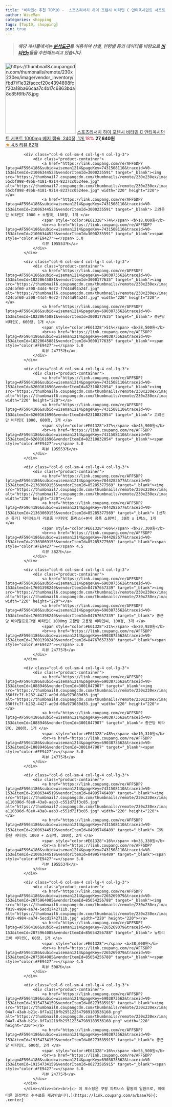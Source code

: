 ```yaml
---
title: "비타민c 추천 TOP10 -  스포츠리서치 하이 포텐시 비타민 C 안티옥시던트 서포트 1000mg 베지 캡슐, 240정, 1개 "
author: WiseMan
categories: shopping
tags: [Top10, shopping]
pin: true
---
```


> ##### 해당 게시물에서는 [**분석도구**](https://itemscout.io/)를 이용하여 **성별**, **연령별** 등의 데이터를 바탕으로 [**비타민c**](https://link.coupang.com/a/baae76)들을 추천해드리고 있습니다.
<div class="container"><div class="row">
            <div class="col-6 col-sm-4 col-lg-4 col-lg-3">
                <div class="product-container">
                    <a href="https://link.coupang.com/re/AFFSDP?lptag=AF5964186&subid=wiseman1214&pageKey=5381355638&traceid=V0-153&itemId=7994703931&vendorItemId=75283550657" target="_blank"><img src="https://thumbnail8.coupangcdn.com/thumbnails/remote/230x230ex/image/vendor_inventory/fbd7/f1e32facccf20c4394898fcf20a18ba66caa7c4b17c6863bda8c85f6fb78.jpg" alt="https://thumbnail8.coupangcdn.com/thumbnails/remote/230x230ex/image/vendor_inventory/fbd7/f1e32facccf20c4394898fcf20a18ba66caa7c4b17c6863bda8c85f6fb78.jpg" width="220" height="220"></a>
                    <a href="https://link.coupang.com/re/AFFSDP?lptag=AF5964186&subid=wiseman1214&pageKey=5381355638&traceid=V0-153&itemId=7994703931&vendorItemId=75283550657" target="_blank"> 스포츠리서치 하이 포텐시 비타민 C 안티옥시던트 서포트 1000mg 베지 캡슐, 240정, 1개 </a>
                    <span style="color:#E61328">18%</span> <b>27,640원</b>
                    <br><a href="https://link.coupang.com/re/AFFSDP?lptag=AF5964186&subid=wiseman1214&pageKey=5381355638&traceid=V0-153&itemId=7994703931&vendorItemId=75283550657" target="_blank"><span style="color:#FE9427">★</span> 4.5
                    리뷰 82개</a>
                </div>
            </div>
            
            <div class="col-6 col-sm-4 col-lg-4 col-lg-3">
                <div class="product-container">
                    <a href="https://link.coupang.com/re/AFFSDP?lptag=AF5964186&subid=wiseman1214&pageKey=7431508110&traceid=V0-153&itemId=21006344523&vendorItemId=3000235591" target="_blank"><img src="https://thumbnail7.coupangcdn.com/thumbnails/remote/230x230ex/image/retail/images/736035602956764-55cbf098-49bb-4181-9214-8237cc0524ee.jpg" alt="https://thumbnail7.coupangcdn.com/thumbnails/remote/230x230ex/image/retail/images/736035602956764-55cbf098-49bb-4181-9214-8237cc0524ee.jpg" width="220" height="220"></a>
                    <a href="https://link.coupang.com/re/AFFSDP?lptag=AF5964186&subid=wiseman1214&pageKey=7431508110&traceid=V0-153&itemId=21006344523&vendorItemId=3000235591" target="_blank"> 고려은단 비타민C 1000 + 쇼핑백, 180정, 1개 </a>
                    <span style="color:#E61328">74%</span> <b>18,000원</b>
                    <br><a href="https://link.coupang.com/re/AFFSDP?lptag=AF5964186&subid=wiseman1214&pageKey=7431508110&traceid=V0-153&itemId=21006344523&vendorItemId=3000235591" target="_blank"><span style="color:#FE9427">★</span> 5.0
                    리뷰 195553개</a>
                </div>
            </div>
            
            <div class="col-6 col-sm-4 col-lg-4 col-lg-3">
                <div class="product-container">
                    <a href="https://link.coupang.com/re/AFFSDP?lptag=AF5964186&subid=wiseman1214&pageKey=6903873562&traceid=V0-153&itemId=18220645881&vendorItemId=3000177635" target="_blank"><img src="https://thumbnail6.coupangcdn.com/thumbnails/remote/230x230ex/image/retail/images/6323339430818543-424cbf60-a308-44d4-9e72-f7d44d94a24f.jpg" alt="https://thumbnail6.coupangcdn.com/thumbnails/remote/230x230ex/image/retail/images/6323339430818543-424cbf60-a308-44d4-9e72-f7d44d94a24f.jpg" width="220" height="220"></a>
                    <a href="https://link.coupang.com/re/AFFSDP?lptag=AF5964186&subid=wiseman1214&pageKey=6903873562&traceid=V0-153&itemId=18220645881&vendorItemId=3000177635" target="_blank"> 종근당 비타민C, 600정, 1개 </a>
                    <span style="color:#E61328">51%</span> <b>28,500원</b>
                    <br><a href="https://link.coupang.com/re/AFFSDP?lptag=AF5964186&subid=wiseman1214&pageKey=6903873562&traceid=V0-153&itemId=18220645881&vendorItemId=3000177635" target="_blank"><span style="color:#FE9427">★</span> 5.0
                    리뷰 24775개</a>
                </div>
            </div>
            
            <div class="col-6 col-sm-4 col-lg-4 col-lg-3">
                <div class="product-container">
                    <a href="https://link.coupang.com/re/AFFSDP?lptag=AF5964186&subid=wiseman1214&pageKey=7431508110&traceid=V0-153&itemId=6260161690&vendorItemId=82310832054" target="_blank"><img src="https://thumbnail6.coupangcdn.com/thumbnails/remote/230x230ex/image/vendor_inventory/d2f2/fb3f6b86ed4097885964cae770875047288e07d12b45513d0a11af2493ae.jpg" alt="https://thumbnail6.coupangcdn.com/thumbnails/remote/230x230ex/image/vendor_inventory/d2f2/fb3f6b86ed4097885964cae770875047288e07d12b45513d0a11af2493ae.jpg" width="220" height="220"></a>
                    <a href="https://link.coupang.com/re/AFFSDP?lptag=AF5964186&subid=wiseman1214&pageKey=7431508110&traceid=V0-153&itemId=6260161690&vendorItemId=82310832054" target="_blank"> 고려은단 비타민C 1000, 600정, 1개 </a>
                    <span style="color:#E61328">37%</span> <b>45,900원</b>
                    <br><a href="https://link.coupang.com/re/AFFSDP?lptag=AF5964186&subid=wiseman1214&pageKey=7431508110&traceid=V0-153&itemId=6260161690&vendorItemId=82310832054" target="_blank"><span style="color:#FE9427">★</span> 5.0
                    리뷰 195553개</a>
                </div>
            </div>
            
            <div class="col-6 col-sm-4 col-lg-4 col-lg-3">
                <div class="product-container">
                    <a href="https://link.coupang.com/re/AFFSDP?lptag=AF5964186&subid=wiseman1214&pageKey=7844282677&traceid=V0-153&itemId=21363069155&vendorItemId=85285377569" target="_blank"><img src="https://thumbnail7.coupangcdn.com/thumbnails/remote/230x230ex/image/vendor_inventory/26df/6afbc55e12357ee03c8868c9596620ba401c1cdce49b182c9f6783e8fc1c.jpg" alt="https://thumbnail7.coupangcdn.com/thumbnails/remote/230x230ex/image/vendor_inventory/26df/6afbc55e12357ee03c8868c9596620ba401c1cdce49b182c9f6783e8fc1c.jpg" width="220" height="220"></a>
                    <a href="https://link.coupang.com/re/AFFSDP?lptag=AF5964186&subid=wiseman1214&pageKey=7844282677&traceid=V0-153&itemId=21363069155&vendorItemId=85285377569" target="_blank"> [선착순 특가] 닥터에스더 리포좀 비타민C 플러스(+본사 정품 쇼핑백), 30정 x 1박스, 1개 </a>
                    <span style="color:#E61328">66%</span> <b>27,300원</b>
                    <br><a href="https://link.coupang.com/re/AFFSDP?lptag=AF5964186&subid=wiseman1214&pageKey=7844282677&traceid=V0-153&itemId=21363069155&vendorItemId=85285377569" target="_blank"><span style="color:#FE9427">★</span> 4.5
                    리뷰 382개</a>
                </div>
            </div>
            
            <div class="col-6 col-sm-4 col-lg-4 col-lg-3">
                <div class="product-container">
                    <a href="https://link.coupang.com/re/AFFSDP?lptag=AF5964186&subid=wiseman1214&pageKey=6903873562&traceid=V0-153&itemId=17601398240&vendorItemId=84767657339" target="_blank"><img src="https://thumbnail6.coupangcdn.com/thumbnails/remote/230x230ex/image/vendor_inventory/4b40/ce631926c18498386c1f40c24a45131c31ad65f875dfbf4a8346a8fda228.jpg" alt="https://thumbnail6.coupangcdn.com/thumbnails/remote/230x230ex/image/vendor_inventory/4b40/ce631926c18498386c1f40c24a45131c31ad65f875dfbf4a8346a8fda228.jpg" width="220" height="220"></a>
                    <a href="https://link.coupang.com/re/AFFSDP?lptag=AF5964186&subid=wiseman1214&pageKey=6903873562&traceid=V0-153&itemId=17601398240&vendorItemId=84767657339" target="_blank"> 종근당 바이탈프로그램 비타민C 1000mg 고함량 고용량 비타민씨, 100정, 3개 </a>
                    <span style="color:#E61328">21%</span> <b>20,920원</b>
                    <br><a href="https://link.coupang.com/re/AFFSDP?lptag=AF5964186&subid=wiseman1214&pageKey=6903873562&traceid=V0-153&itemId=17601398240&vendorItemId=84767657339" target="_blank"><span style="color:#FE9427">★</span> 5.0
                    리뷰 24775개</a>
                </div>
            </div>
            
            <div class="col-6 col-sm-4 col-lg-4 col-lg-3">
                <div class="product-container">
                    <a href="https://link.coupang.com/re/AFFSDP?lptag=AF5964186&subid=wiseman1214&pageKey=6903873562&traceid=V0-153&itemId=1088946&vendorItemId=3001047907" target="_blank"><img src="https://thumbnail8.coupangcdn.com/thumbnails/remote/230x230ex/image/retail/images/5369991918194902-350ffc7f-b232-4427-ad9d-08a973080d33.jpg" alt="https://thumbnail8.coupangcdn.com/thumbnails/remote/230x230ex/image/retail/images/5369991918194902-350ffc7f-b232-4427-ad9d-08a973080d33.jpg" width="220" height="220"></a>
                    <a href="https://link.coupang.com/re/AFFSDP?lptag=AF5964186&subid=wiseman1214&pageKey=6903873562&traceid=V0-153&itemId=1088946&vendorItemId=3001047907" target="_blank"> 종근당 비타민C, 200정, 1개 </a>
                    <span style="color:#E61328">48%</span> <b>10,310원</b>
                    <br><a href="https://link.coupang.com/re/AFFSDP?lptag=AF5964186&subid=wiseman1214&pageKey=6903873562&traceid=V0-153&itemId=1088946&vendorItemId=3001047907" target="_blank"><span style="color:#FE9427">★</span> 5.0
                    리뷰 24775개</a>
                </div>
            </div>
            
            <div class="col-6 col-sm-4 col-lg-4 col-lg-3">
                <div class="product-container">
                    <a href="https://link.coupang.com/re/AFFSDP?lptag=AF5964186&subid=wiseman1214&pageKey=7431508110&traceid=V0-153&itemId=21006344519&vendorItemId=84995746489" target="_blank"><img src="https://thumbnail7.coupangcdn.com/thumbnails/remote/230x230ex/image/retail/images/736130986316754-a110396d-f8e0-43a8-aab3-c551d72f3c85.jpg" alt="https://thumbnail7.coupangcdn.com/thumbnails/remote/230x230ex/image/retail/images/736130986316754-a110396d-f8e0-43a8-aab3-c551d72f3c85.jpg" width="220" height="220"></a>
                    <a href="https://link.coupang.com/re/AFFSDP?lptag=AF5964186&subid=wiseman1214&pageKey=7431508110&traceid=V0-153&itemId=21006344519&vendorItemId=84995746489" target="_blank"> 고려은단 비타민C 1000 + 쇼핑백, 180정, 2개 </a>
                    <span style="color:#E61328">16%</span> <b>33,330원</b>
                    <br><a href="https://link.coupang.com/re/AFFSDP?lptag=AF5964186&subid=wiseman1214&pageKey=7431508110&traceid=V0-153&itemId=21006344519&vendorItemId=84995746489" target="_blank"><span style="color:#FE9427">★</span> 5.0
                    리뷰 195553개</a>
                </div>
            </div>
            
            <div class="col-6 col-sm-4 col-lg-4 col-lg-3">
                <div class="product-container">
                    <a href="https://link.coupang.com/re/AFFSDP?lptag=AF5964186&subid=wiseman1214&pageKey=7265269079&traceid=V0-153&itemId=2075964085&vendorItemId=85654256788" target="_blank"><img src="https://thumbnail6.coupangcdn.com/thumbnails/remote/230x230ex/image/retail/images/2023/04/13/10/0/c85dfdf5-f819-4984-aa74-5ecd1742711b.jpg" alt="https://thumbnail6.coupangcdn.com/thumbnails/remote/230x230ex/image/retail/images/2023/04/13/10/0/c85dfdf5-f819-4984-aa74-5ecd1742711b.jpg" width="220" height="220"></a>
                    <a href="https://link.coupang.com/re/AFFSDP?lptag=AF5964186&subid=wiseman1214&pageKey=7265269079&traceid=V0-153&itemId=2075964085&vendorItemId=85654256788" target="_blank"> 뉴트리코어 비타민C, 60정, 1개 </a>
                    <span style="color:#E61328"></span> <b>38,000원</b>
                    <br><a href="https://link.coupang.com/re/AFFSDP?lptag=AF5964186&subid=wiseman1214&pageKey=7265269079&traceid=V0-153&itemId=2075964085&vendorItemId=85654256788" target="_blank"><span style="color:#FE9427">★</span> 4.5
                    리뷰 508개</a>
                </div>
            </div>
            
            <div class="col-6 col-sm-4 col-lg-4 col-lg-3">
                <div class="product-container">
                    <a href="https://link.coupang.com/re/AFFSDP?lptag=AF5964186&subid=wiseman1214&pageKey=6903873562&traceid=V0-153&itemId=19154734159&vendorItemId=86273585915" target="_blank"><img src="https://thumbnail8.coupangcdn.com/thumbnails/remote/230x230ex/image/retail/images/9121b6aa-04a7-43ab-b21c-8f7a1218fb295122547989183536168.png" alt="https://thumbnail8.coupangcdn.com/thumbnails/remote/230x230ex/image/retail/images/9121b6aa-04a7-43ab-b21c-8f7a1218fb295122547989183536168.png" width="220" height="220"></a>
                    <a href="https://link.coupang.com/re/AFFSDP?lptag=AF5964186&subid=wiseman1214&pageKey=6903873562&traceid=V0-153&itemId=19154734159&vendorItemId=86273585915" target="_blank"> 종근당 비타민C, 600정, 2개 </a>
                    <span style="color:#E61328">16%</span> <b>55,500원</b>
                    <br><a href="https://link.coupang.com/re/AFFSDP?lptag=AF5964186&subid=wiseman1214&pageKey=6903873562&traceid=V0-153&itemId=19154734159&vendorItemId=86273585915" target="_blank"><span style="color:#FE9427">★</span> 5.0
                    리뷰 24775개</a>
                </div>
            </div>
            </div></div><br><br>[👉 이 포스팅은 쿠팡 파트너스 활동의 일환으로, 이에 따른 일정액의 수수료를 제공받습니다.](https://link.coupang.com/a/baae76){: .center}